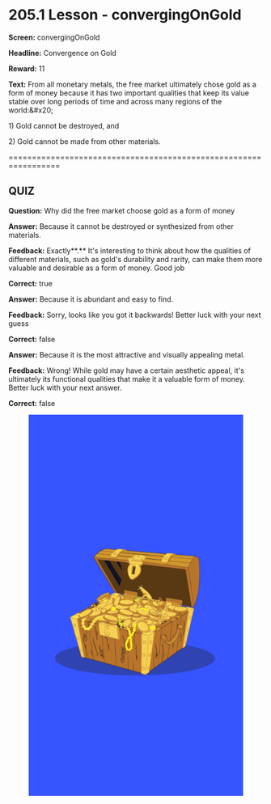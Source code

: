 # 205.1 Lesson - convergingOnGold

**Screen:** convergingOnGold

**Headline:** Convergence on Gold

**Reward:** 11

**Text:** From all monetary metals, the free market ultimately chose gold as a form of money because it has two important qualities that keep its value stable over long periods of time and across many regions of the world:&amp;#x20;

1\) Gold cannot be destroyed, and

2\) Gold cannot be made from other materials.


=================================================================

## QUIZ

**Question:** Why did the free market choose gold as a form of money


**Answer:** Because it cannot be destroyed or synthesized from other materials.

**Feedback:** Exactly**.** It&#x27;s interesting to think about how the qualities of different materials, such as gold&#x27;s durability and rarity, can make them more valuable and desirable as a form of money. Good job

**Correct:** true

**Answer:** Because it is abundant and easy to find.

**Feedback:** Sorry, looks like you got it backwards! Better luck with your next guess

**Correct:** false

**Answer:** Because it is the most attractive and visually appealing metal.

**Feedback:** Wrong! While gold may have a certain aesthetic appeal, it&#x27;s ultimately its functional qualities that make it a valuable form of money. Better luck with your next answer.

**Correct:** false


<figure><img src="../.gitbook/assets/205-01.png" alt=""><figcaption></figcaption></figure>

